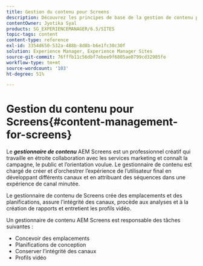 ```yaml
---
title: Gestion du contenu pour Screens
description: Découvrez les principes de base de la gestion de contenu pour Screens.
contentOwner: Jyotika Syal
products: SG_EXPERIENCEMANAGER/6.5/SITES
topic-tags: content
content-type: reference
exl-id: 3354d650-532a-488b-8d8b-b6e1fc30c30f
solution: Experience Manager, Experience Manager Sites
source-git-commit: 76fffb11c56dbf7ebee9f6805ae0799cd32985fe
workflow-type: tm+mt
source-wordcount: '103'
ht-degree: 51%

---
```


# Gestion du contenu pour Screens{#content-management-for-screens}

Le ***gestionnaire de contenu*** AEM Screens est un professionnel créatif qui travaille en étroite collaboration avec les services marketing et connaît la campagne, le public et l’orientation voulue. Le gestionnaire de contenu est chargé de créer et d’orchestrer l’expérience de l’utilisateur final en développant différents canaux et en attribuant des séquences dans une expérience de canal minutée.

Le gestionnaire de contenu de Screens crée des emplacements et des planifications, assure l’intégrité des canaux, procède aux analyses et à la création de rapports et entretient les profils vidéo.

Un gestionnaire de contenu AEM Screens est responsable des tâches suivantes :

* Concevoir des emplacements
* Planifications de conception
* Conserver l’intégrité des canaux
* Profils vidéo
